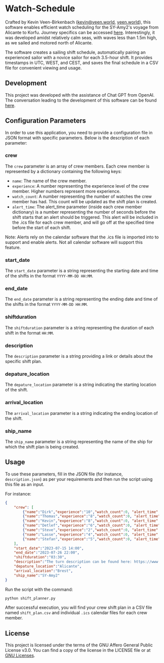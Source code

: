# Watch-Schedule

Crafted by Kevin Veen-Birkenbach ([kevin@veen.world](mailto:kevin@veen.world), [veen.world](https://www.veen.world)), this software enables efficient watch scheduling for the SY-Amy2's voyage from Alicante to Korfu. Journey specifics can be accessed [here](https://www.sy-amy2.de/?p=64). Interestingly, it was developed amidst relatively calm seas, with waves less than 1.5m high, as we sailed and motored north of Alicante.

The software creates a sailing shift schedule, automatically pairing an experienced sailor with a novice sailor for each 3.5-hour shift. It provides timestamps in UTC, WEST, and CEST, and saves the final schedule in a CSV file for convenient viewing and usage. 

## Development
This project was developed with the assistance of Chat GPT from OpenAI. The conversation leading to the development of this software can be found [here](https://chat.openai.com/share/94c6eec2-6057-4a3a-a88d-c5a8cd18d883).

## Configuration Parameters

In order to use this application, you need to provide a configuration file in JSON format with specific parameters. Below is the description of each parameter:

### crew
The `crew` parameter is an array of crew members. Each crew member is represented by a dictionary containing the following keys:
* `name`: The name of the crew member.
* `experience`: A number representing the experience level of the crew member. Higher numbers represent more experience.
* `watch_count`: A number representing the number of watches the crew member has had. This count will be updated as the shift plan is created.
* `alert_time`: The alert_time parameter (inside each crew member dictionary) is a number representing the number of seconds before the shift starts that an alert should be triggered. This alert will be included in the .ics file for each crew member, and will go off at the specified time before the start of each shift.

Note: Alerts rely on the calendar software that the .ics file is imported into to support and enable alerts. Not all calendar software will support this feature.

### start_date
The `start_date` parameter is a string representing the starting date and time of the shifts in the format `YYYY-MM-DD HH:MM`.

### end_date
The `end_date` parameter is a string representing the ending date and time of the shifts in the format `YYYY-MM-DD HH:MM`.

### shiftduration
The `shiftduration` parameter is a string representing the duration of each shift in the format `HH:MM`.

### description
The `description` parameter is a string providing a link or details about the specific shift plan.

### depature_location
The `depature_location` parameter is a string indicating the starting location of the shift.

### arrival_location
The `arrival_location` parameter is a string indicating the ending location of the shift.

### ship_name
The `ship_name` parameter is a string representing the name of the ship for which the shift plan is being created.

## Usage

To use these parameters, fill in the JSON file (for instance, `description.json`) as per your requirements and then run the script using this file as an input. 

For instance:

```json
{
    "crew": [
        {"name":"Dirk","experience":"10","watch_count":0, "alert_time": 600},
        {"name":"Thomas","experience":"8","watch_count":0, "alert_time": 600},
        {"name":"Kevin","experience":"8","watch_count":0, "alert_time": 600},
        {"name":"Detlef","experience":"6","watch_count":0, "alert_time": 600},
        {"name":"Steve","experience":"2","watch_count":0, "alert_time": 1200},
        {"name":"Lasse","experience":"4","watch_count":0, "alert_time": 600},
        {"name":"Stefan","experience":"5","watch_count":0, "alert_time": 900}
    ],
    "start_date":"2023-07-15 14:00",
    "end_date":"2023-07-26 22:00",
    "shiftduration":"03:30",
    "description":"The turn description can be found here: https://www.sy-amy2.de/?p=64",
    "depature_location":"Alicante",
    "arrival_location":"Brest",
    "ship_name":"SY-Amy2"
}
```

Run the script with the command:

```bash
python shift_planner.py
```

After successful execution, you will find your crew shift plan in a CSV file named `shift_plan.csv` and individual `.ics` calendar files for each crew member.


## License
This project is licensed under the terms of the GNU Affero General Public License v3.0. You can find a copy of the license in the LICENSE file or at [GNU Licenses](https://www.gnu.org/licenses/).
